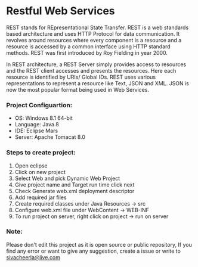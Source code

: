 # Restful Web Services
REST stands for REpresentational State Transfer. REST is a web standards based architecture and uses HTTP Protocol for data communication. It revolves around resources where every component is a resource and a resource is accessed by a common interface using HTTP standard methods. REST was first introduced by Roy Fielding in year 2000.

In REST architecture, a REST Server simply provides access to resources and the REST client accesses and presents the resources. Here each resource is identified by URIs/ Global IDs. REST uses various representations to represent a resource like Text, JSON and XML. JSON is now the most popular format being used in Web Services.

### Project Configuartion:
* OS: Windows 8.1 64-bit
* Language: Java 8
* IDE: Eclipse Mars
* Server: Apache Tomacat 8.0

### Steps to create project:
1. Open eclipse
1. Click on new project
1. Select Web and pick Dynamic Web Project
1. Give project name and Target run time click next
1. Check Generate web.xml deployment descriptor
1. Add required jar files
1. Create required classes under Java Resources -> src
1. Configure web.xml file under WebContent -> WEB-INF
1. To run project on server, right click on project -> run on server

### Note:
Please don't edit this project as it is open source or public repository, If you find any error or want to give any suggestion, create a issue or write to sivacheerla@live.com